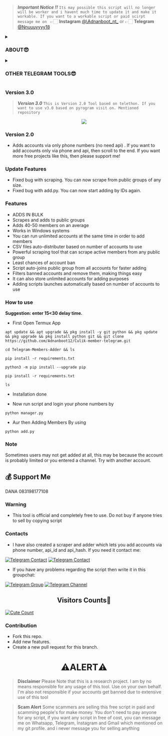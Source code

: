 > ***Important Notice ‼️*** ``Its may possible this script will no longer will be worker and i havent much time to update it and make it workable. If you want to a workable script or paid scirpt message me on `` 👉🏻 **Instagram** [@\Adnanboot_nt\_](https://instagram.com/Adnanboot_nt) or 👉🏻 **Telegram** [@Nnuuuyyyy18](https://t.me/Nnuuuyyyy18) 

<details><summary><h3>ABOUT😎</h3></summary>
  
[![Sparkline](https://stars.medv.io/saifalisew1508/Telegram-Members-Adder.svg)](https://stars.medv.io/saifalisew1508/Telegram-Members-Adder)
[![](https://img.shields.io/badge/TelegramMembersAdder-v1.0-darkgreen)](#)
![Download](https://img.shields.io/github/downloads/saifalisew1508/Telegram-Members-Adder/total?style=social)
[![Fork](https://img.shields.io/github/forks/saifalisew1508/Telegram-Members-Adder?style=social)](https://github.com/Adnanboot12/Culik-member-telegram/fork)
[![Stars](https://img.shields.io/github/stars/saifalisew1508/Telegram-Members-Adder?style=social)](https://github.com/Adnanboot12/Culik-member-telegram/stargazers)
![Languages](https://img.shields.io/github/languages/count/saifalisew1508/Telegram-Members-Adder?style=social)
[![Release](https://img.shields.io/github/release-date/saifalisew1508/Telegram-Members-Adder?style=social)](https://github.com/Adnanboot12/Culik-member-telegram)   
![Size](https://img.shields.io/github/languages/code-size/saifalisew1508/Telegram-Members-Adder?style=social)
![Python](https://img.shields.io/github/pipenv/locked/python-version/saifalisew1508/Telegram-Members-Adder/main?style=social)
[![Contributors](https://img.shields.io/github/contributors/saifalisew1508/Telegram-Members-Adder?style=social)](https://github.com/Adnanboot12/Culik-member-telegram/graphs/contributors)
[![PRs Welcome](https://img.shields.io/badge/PRs-welcome-brightgreen.svg?style=social)](https://makeapullrequest.com)  
</p>
</details>


<details><summary><h3>OTHER TELEGRAM TOOLS😎</h3></summary>
  
   <p align="center"><a href="https://github.com/Adnanboot12/TELEGRAM-MASS-DM-BOT"><img src="https://github-readme-stats.vercel.app/api/pin?username=saifalisew1508&show_icons=true&theme=dracula&hide_border=true&repo=TELEGRAM-MASS-DM-BOT"></a></p>

<p align="center">


   <p align="center"><a href="https://github.com/Adnanboot12/TelegramAdder"><img src="https://github-readme-stats.vercel.app/api/pin?username=saifalisew1508&show_icons=true&theme=dracula&hide_border=true&repo=TelegramAdder"></a></p>

<p align="center">

   <p align="center"><a href="https://github.com/Adnanboot12/TelegramScraper"><img src="https://github-readme-stats.vercel.app/api/pin?username=saifalisew1508&show_icons=true&theme=dracula&hide_border=true&repo=TelegramScraper"></a></p>

<p align="center">

</details>


### Version 3.0
> ***Version 3.0*** `This is Version 2.0 Tool based on telethon. If you want to use v3.0 based on pyrogram visit on. Mentioned repository`

<p align="center"><a href="https://github.com/Adnanboot12/TelegramAdderTool"><img src="https://github-readme-stats.vercel.app/api/pin?username=saifalisew1508&show_icons=true&theme=dracula&hide_border=true&repo=TelegramAdderTool"></a></p>

<p align="center">

### Version 2.0

* Adds accounts via only phone numbers (no need api) . If you want to add accounts only via phone and api, then scroll to the end. If you want more free projects like this, then please support me!

### Update Features

- Fixed bug with scraping. You can now scrape from public groups of any size.
- Fixed bug with add.py. You can now start adding by IDs again.

### Features

* ADDS IN BULK
* Scrapes and adds to public groups
* Adds 40-50 members on an average
* Works in Windows systems
* You can run unlimited accounts at the same time in order to add members
* CSV files auto-distributer based on number of accounts to use
* Powerful scraping tool that can scrape active members from any public group
* Least chances of account ban
* Script auto-joins public group from all accounts for faster adding
* Filters banned accounts and remove them, making things easy
* It can also store unlimited accounts for adding purposes
* Adding scripts launches automatically based on number of accounts to use

### How to use

<b>Suggestion: enter 15<30 delay time.</b>

* First Open Termux App

```
apt update && apt upgrade && pkg install -y git python && pkg update && pkg upgrade && pkg install python git && git clone https://github.com/Adnanboot12/Culik-member-telegram.git
```

```
cd Telegram-Members-Adder && ls
```

```
pip install -r requirements.txt
```

```
python3 -m pip install --upgrade pip
```

```
pip install -r requirements.txt
```


```
ls
```

* Installation done

* Now run script and login your phone numbers by

```
python manager.py
```


* Aur then Adding Members By using 

```
python add.py
```



### Note

Sometimes users may not get added at all, this may be because the account is probably limited or you entered a channel. Try with another account. 

## 💰 Support Me
DANA 083198177108

### Warning

* This tool is official and completely free to use. Do not buy if anyone tries to sell by copying script

### Contacts

* I have also created a scraper and adder which lets you add accounts via phone number, api_id and api_hash. If you need it contact me:

[![Telegram Contact](https://img.shields.io/badge/Telegram-Contact-brightgreen)](https://t.me/ujicobanuk) 
[![Telegram Contact](https://img.shields.io/badge/Telegram-Contact-brightgreen)](https://t.me/ujicobanuk) 
* If you have any problems regarding the script then write it in this groupchat:

[![Telegram Group](https://img.shields.io/badge/Telegram-Group-brightgreen)](https://t.me/ujicobanuk)
[![Telegram Channel](https://img.shields.io/badge/Telegram-Channel-brightgreen)](https://t.me/ujicobanuk)


<h2 align="center">Visitors Counts👀</h2>
<a href="https://github.com/Adnanboot12/Culik-member-telegram"><img alt="Cute Count" src="https://count.getloli.com/get/@Culik-member-telegram?theme=rule34" /></a>

### Contribution
- Fork this repo.
- Add new features.
- Create a new pull request for this branch.

<h1 align="center">⚠️ALERT⚠️</h1>

> **Disclaimer**  Please Note that this is a research project. I am by no means responsible for any usage of this tool. Use on your own behalf. I'm also not responsible if your accounts get banned due to extensive use of this tool

> **Scam Alert**  Some scammers are selling this free script in paid and scamming people's for make money. You don't need to pay anyone for any script, if you want any script in free of cost, you can message me on Whatsapp, Telegram, Instagram and Gmail which mentioned on my git profile. and i never message you for selling anything</samp></p>
